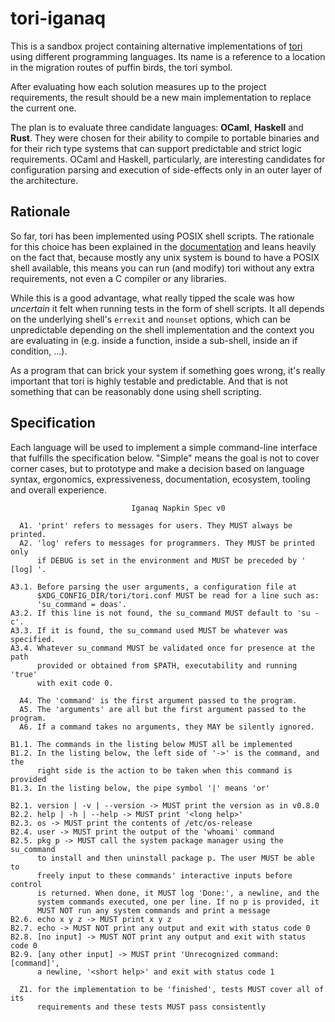 # tori-iganaq

This is a sandbox project containing alternative implementations of [tori](https://tori.jutty.dev/) using different programming languages. Its name is a reference to a location in the migration routes of puffin birds, the tori symbol.

After evaluating how each solution measures up to the project requirements, the result should be a new main implementation to replace the current one.

The plan is to evaluate three candidate languages: **OCaml**, **Haskell** and **Rust**. They were chosen for their ability to compile to portable binaries and for their rich type systems that can support predictable and strict logic requirements. OCaml and Haskell, particularly, are interesting candidates for configuration parsing and execution of side-effects only in an outer layer of the architecture.

## Rationale

So far, tori has been implemented using POSIX shell scripts. The rationale for this choice has been explained in the [documentation](https://tori.jutty.dev/docs/development/portability.html) and leans heavily on the fact that, because mostly any unix system is bound to have a POSIX shell available, this means you can run (and modify) tori without any extra requirements, not even a C compiler or any libraries.

While this is a good advantage, what really tipped the scale was how _uncertain_ it felt when running tests in the form of shell scripts. It all depends on the underlying shell's `errexit` and `nounset` options, which can be unpredictable depending on the shell implementation and the context you are evaluating in (e.g. inside a function, inside a sub-shell, inside an if condition, ...).

As a program that can brick your system if something goes wrong, it's really important that tori is highly testable and predictable. And that is not something that can be reasonably done using shell scripting.

## Specification

Each language will be used to implement a simple command-line interface that fulfills the specification below. "Simple" means the goal is not to cover corner cases, but to prototype and make a decision based on language syntax, ergonomics, expressiveness, documentation, ecosystem, tooling and overall experience.

                               Iganaq Napkin Spec v0

      A1. 'print' refers to messages for users. They MUST always be printed.
      A2. 'log' refers to messages for programmers. They MUST be printed only
          if DEBUG is set in the environment and MUST be preceded by ' [log] '.

    A3.1. Before parsing the user arguments, a configuration file at
          $XDG_CONFIG_DIR/tori/tori.conf MUST be read for a line such as:
          'su_command = doas'.
    A3.2. If this line is not found, the su_command MUST default to 'su -c'.
    A3.3. If it is found, the su_command used MUST be whatever was specified.
    A3.4. Whatever su_command MUST be validated once for presence at the path
          provided or obtained from $PATH, executability and running 'true'
          with exit code 0.

      A4. The 'command' is the first argument passed to the program.
      A5. The 'arguments' are all but the first argument passed to the program.
      A6. If a command takes no arguments, they MAY be silently ignored.

    B1.1. The commands in the listing below MUST all be implemented
    B1.2. In the listing below, the left side of '->' is the command, and the
          right side is the action to be taken when this command is provided
    B1.3. In the listing below, the pipe symbol '|' means 'or'

    B2.1. version | -v | --version -> MUST print the version as in v0.8.0
    B2.2. help | -h | --help -> MUST print '<long help>'
    B2.3. os -> MUST print the contents of /etc/os-release
    B2.4. user -> MUST print the output of the 'whoami' command
    B2.5. pkg p -> MUST call the system package manager using the su_command
          to install and then uninstall package p. The user MUST be able to
          freely input to these commands' interactive inputs before control
          is returned. When done, it MUST log 'Done:', a newline, and the
          system commands executed, one per line. If no p is provided, it
          MUST NOT run any system commands and print a message
    B2.6. echo x y z -> MUST print x y z
    B2.7. echo -> MUST NOT print any output and exit with status code 0
    B2.8. [no input] -> MUST NOT print any output and exit with status code 0
    B2.9. [any other input] -> MUST print 'Unrecognized command: [command]',
          a newline, '<short help>' and exit with status code 1

      Z1. for the implementation to be 'finished', tests MUST cover all of its
          requirements and these tests MUST pass consistently


